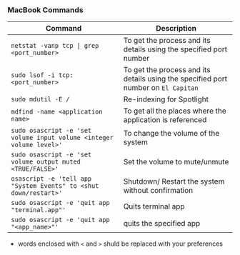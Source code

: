 ### MacBook Commands

Command | Description
--------|------------
`netstat -vanp tcp \| grep <port_number> ` | To get the process and its details using the specified port number
`sudo lsof -i tcp:<port_number>` | To get the process and its details using the specified port number on `El Capitan`
`sudo mdutil -E /` | Re-indexing for Spotlight
`mdfind -name <application name>` | To get all the places where the application is referenced
`sudo osascript -e 'set volume input volume <integer volume level>'` | To change the volume of the system
`sudo osascript -e 'set volume output muted <TRUE/FALSE>'` | Set the volume to mute/unmute
`osascript -e 'tell app "System Events" to <shut down/restart>'` | Shutdown/ Restart the system without confirmation
`sudo osascript -e 'quit app "terminal.app"'` | Quits terminal app
`sudo osascript -e 'quit app "<app_name>"'` | quits the specified app





* words enclosed with `<` and `>` shuld be replaced with your preferences
